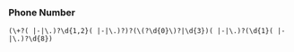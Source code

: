 ### Phone Number
```
(\+?( |-|\.)?\d{1,2}( |-|\.)?)?(\(?\d{0}\)?|\d{3})( |-|\.)?(\d{1}( |-|\.)?\d{8})
```

